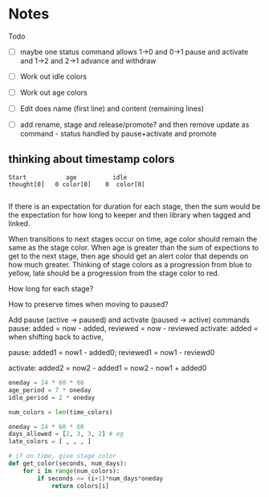# Notes

Todo

- [ ] maybe one status command allows 1->0 and 0->1 pause and activate and 1->2 and 2->1 advance and withdraw

- [ ] Work out idle colors
- [ ] Work out age colors

- [ ] Edit does name (first line) and content (remaining lines)
- [ ] add rename, stage and release/promote? and then remove update as command - status handled by pause+activate and promote


## thinking about timestamp colors 

```
Start           age          idle  
thought[0]   0 color[0]    0  color[0]
             
```
If there is an expectation for duration for each stage, then the sum would be the expectation for how long to keeper and then library when tagged and linked.

When transitions to next stages occur on time, age color should remain the same as the stage color. When age is greater than the sum of expections to get to the next stage, then age should get an alert color that depends on how much greater. Thinking of stage colors as a progression from blue to yellow, late should be a progression from the stage color to red.

How long for each stage?


How to preserve times when moving to paused?

Add pause (active -> paused) and activate (paused -> active) commands
pause: added = now - added, reviewed = now - reviewed
activate: added = when shifting back to active, 

pause:      added1 = now1 - added0; reviewed1 = now1 - reviewd0

activate:   added2 = now2 - added1 = now2 - now1 + added0



```python
oneday = 24 * 60 * 60
age_period = 7 * oneday
idle_period = 2 * oneday

num_colors = len(time_colors) 

oneday = 24 * 60 * 60
days_allowed = [2, 3, 3, 2] # eg
late_colors = [ , , , ]

# if on time, give stage color 
def get_color(seconds, num_days):
    for i in range(num_colors):
        if seconds <= (i+1)*num_days*oneday
            return colors[i]


    



```

